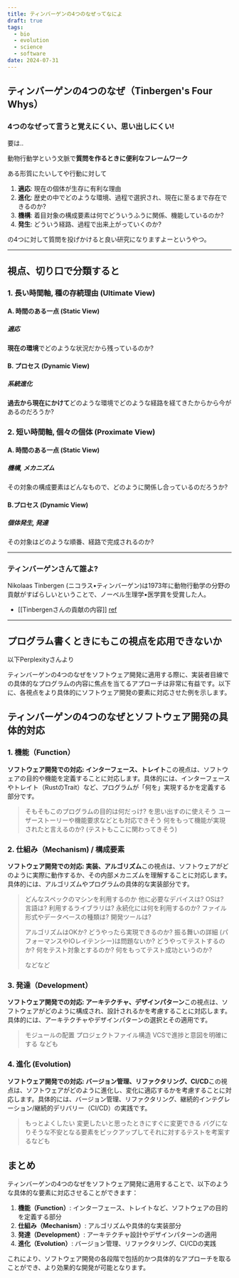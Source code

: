 ```yaml
---
title: ティンバーゲンの4つのなぜってなによ
draft: true
tags:
  - bio
  - evolution
  - science
  - software
date: 2024-07-31
---
```


## **ティンバーゲンの4つのなぜ**（Tinbergen's Four Whys）

### 4つのなぜって言うと覚えにくい、思い出しにくい!

要は..

動物行動学という文脈で**質問を作るときに便利なフレームワーク**

ある形質にたいしてや行動に対して

1. **適応**: 現在の個体が生存に有利な理由
2. **進化**: 歴史の中でどのような環境、過程で選択され、現在に至るまで存在できるのか?
3. **機構**: 着目対象の構成要素は何でどういうふうに関係、機能しているのか?
4. **発生**: どういう経路、過程で出来上がっていくのか?

の4つに対して質問を投げかけると良い研究になりますよーというやつ。

---

## 視点、切り口で分類すると

### 1. 長い時間軸, 種の存続理由 (Ultimate View)

#### A. 時間のある一点 (Static View)

##### 適応

**現在の環境**でどのような状況だから残っているのか?

#### B. プロセス (Dynamic View)

##### 系統進化

**過去から現在にかけて**どのような環境でどのような経路を経てきたからから今があるのだろうか?

### 2. 短い時間軸, 個々の個体 (Proximate View)

#### A. 時間のある一点 (Static View)

##### 機構, メカニズム

その対象の構成要素はどんなもので、どのように関係し合っているのだろうか?

#### B.プロセス (Dynamic View)

##### 個体発生, 発達

その対象はどのような順番、経路で完成されるのか?

---

### ティンバーゲンさんて誰よ?

Nikolaas Tinbergen (ニコラス•ティンバーゲン)は1973年に動物行動学の分野の貢献がすばらしいということで、ノーベル生理学•医学賞を受賞した人。

- [[Tinbergenさんの貢献の内容]] [ref](https://pubmed.ncbi.nlm.nih.gov/17832462/)

---

## プログラム書くときにもこの視点を応用できないか

以下Perplexityさんより

ティンバーゲンの4つのなぜをソフトウェア開発に適用する際に、実装者目線での具体的なプログラムの内容に焦点を当てるアプローチは非常に有益です。以下に、各視点をより具体的にソフトウェア開発の要素に対応させた例を示します。

## ティンバーゲンの4つのなぜとソフトウェア開発の具体的対応

### 1. 機能（Function）

**ソフトウェア開発での対応: インターフェース、トレイト**この視点は、ソフトウェアの目的や機能を定義することに対応します。具体的には、インターフェースやトレイト（RustのTrait）など、プログラムが「何を」実現するかを定義する部分です。

> そもそもこのプログラムの目的は何だっけ? を思い出すのに使えそう
> ユーザーストーリーや機能要求などとも対応できそう
> 何をもって機能が実現されたと言えるのか? (テストもここに関わってきそう)

### 2. 仕組み（Mechanism) / 構成要素

**ソフトウェア開発での対応: 実装、アルゴリズム**この視点は、ソフトウェアがどのように実際に動作するか、その内部メカニズムを理解することに対応します。具体的には、アルゴリズムやプログラムの具体的な実装部分です。

> どんなスペックのマシンを利用するのか
> 他に必要なデバイスは?
> OSは?
> 言語は?
> 利用するライブラリは?
> 永続化には何を利用するのか? ファイル形式やデータベースの種類は?
> 開発ツールは?
>
> アルゴリズムはOKか? どうやったら実現できるのか?
> 振る舞いの詳細 (パフォーマンスやIOレイテンシー)は問題ないか?
> どうやってテストするのか?
> 何をテスト対象とするのか?
> 何をもってテスト成功というのか?
>
> などなど

### 3. 発達（Development）

**ソフトウェア開発での対応: アーキテクチャ、デザインパターン**この視点は、ソフトウェアがどのように構成され、設計されるかを考慮することに対応します。具体的には、アーキテクチャやデザインパターンの選択とその適用です。

> モジュールの配置
> プロジェクトファイル構造
> VCSで進捗と意図を明確にする
> なども

### 4. 進化 (Evolution)

**ソフトウェア開発での対応: バージョン管理、リファクタリング、CI/CD**この視点は、ソフトウェアがどのように進化し、変化に適応するかを考慮することに対応します。具体的には、バージョン管理、リファクタリング、継続的インテグレーション/継続的デリバリー（CI/CD）の実践です。

> もっとよくしたい
> 変更したいと思ったときにすぐに変更できる
> バグになりそうな不安となる要素をピックアップしてそれに対するテストを考案するなども


## まとめ

ティンバーゲンの4つのなぜをソフトウェア開発に適用することで、以下のような具体的な要素に対応させることができます：

1. **機能（Function）**: インターフェース、トレイトなど、ソフトウェアの目的を定義する部分
2. **仕組み（Mechanism）**: アルゴリズムや具体的な実装部分
3. **発達（Development）**: アーキテクチャ設計やデザインパターンの適用
4. **進化（Evolution）**: バージョン管理、リファクタリング、CI/CDの実践

これにより、ソフトウェア開発の各段階で包括的かつ具体的なアプローチを取ることができ、より効果的な開発が可能となります。
